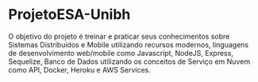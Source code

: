 # ProjetoESA-Unibh
O objetivo do projeto é treinar e praticar seus conhecimentos sobre Sistemas Distribuídos e Mobile utilizando recursos modernos, linguagens de desenvolvimento web/mobile como Javascript, NodeJS, Express, Sequelize, Banco de Dados utilizando os conceitos de Serviço em Nuvem como API, Docker, Heroku e AWS Services.
